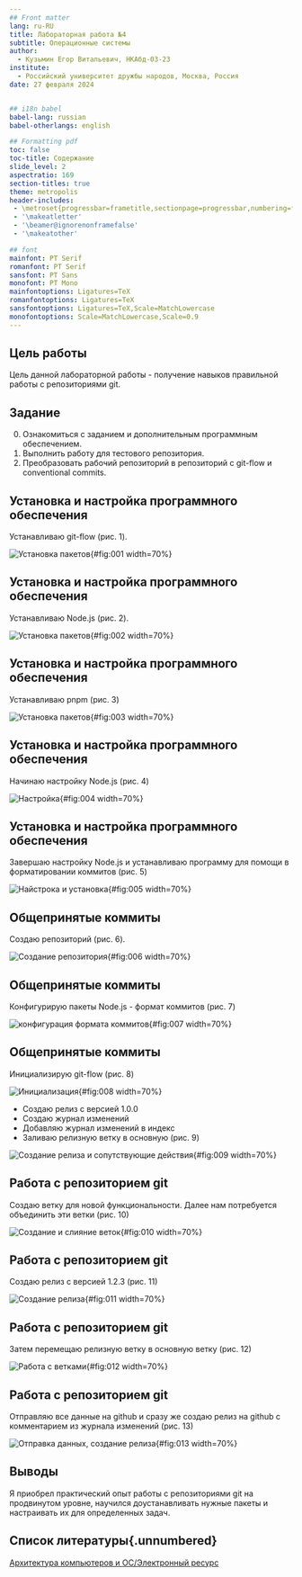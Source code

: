 ```yaml
---
## Front matter
lang: ru-RU
title: Лабораторная работа №4
subtitle: Операционные системы
author:
  - Кузьмин Егор Витальевич, НКАбд-03-23
institute:
  - Российский университет дружбы народов, Москва, Россия
date: 27 февраля 2024


## i18n babel
babel-lang: russian
babel-otherlangs: english

## Formatting pdf
toc: false
toc-title: Содержание
slide_level: 2
aspectratio: 169
section-titles: true
theme: metropolis
header-includes:
 - \metroset{progressbar=frametitle,sectionpage=progressbar,numbering=fraction}
 - '\makeatletter'
 - '\beamer@ignorenonframefalse'
 - '\makeatother'

## font
mainfont: PT Serif
romanfont: PT Serif
sansfont: PT Sans
monofont: PT Mono
mainfontoptions: Ligatures=TeX
romanfontoptions: Ligatures=TeX
sansfontoptions: Ligatures=TeX,Scale=MatchLowercase
monofontoptions: Scale=MatchLowercase,Scale=0.9
---
```


## Цель работы

 Цель данной лабораторной работы - получение навыков правильной работы с репозиториями git.
  
## Задание

 0. Ознакомиться с заданием и дополнительным программным обеспечением.
 1. Выполнить работу для тестового репозитория.
 2. Преобразовать рабочий репозиторий в репозиторий с git-flow и conventional commits.

## Установка и настройка программного обеспечения

 Устанавливаю git-flow (рис. 1).

![Установка пакетов](image/1.png){#fig:001 width=70%}

## Установка и настройка программного обеспечения

 Устанавливаю Node.js (рис. 2).

![Установка пакетов](image/3.png){#fig:002 width=70%}

## Установка и настройка программного обеспечения

 Устанавливаю  pnpm (рис. 3)

![Установка пакетов](image/5.png){#fig:003 width=70%}

## Установка и настройка программного обеспечения

 Начинаю настройку Node.js (рис. 4)
 
![Настройка](image/6.png){#fig:004 width=70%}

## Установка и настройка программного обеспечения

 Завершаю настройку Node.js и устанавливаю программу для помощи в форматировании коммитов (рис. 5)
 
![Найстрока и установка](image/7.png){#fig:005 width=70%}

## Общепринятые коммиты

 Создаю репозиторий (рис. 6).

![Создание репозитория](image/10.png){#fig:006 width=70%}

## Общепринятые коммиты

 Конфигурирую пакеты Node.js - формат коммитов (рис. 7)

![конфигурация формата коммитов](image/12.png){#fig:007 width=70%}

## Общепринятые коммиты

 Инициализирую git-flow (рис. 8)

![Инициализация](image/14.png){#fig:008 width=70%}

  - Создаю релиз с версией 1.0.0
  - Создаю журнал изменений
  - Добавляю журнал изменений в индекс
  - Заливаю релизную ветку в основную (рис. 9)
 
![Создание релиза и сопутствующие действия](image/16.png){#fig:009 width=70%}

## Работа с репозиторием git

 Создаю ветку для новой функциональности. Далее нам потребуется объединить эти ветки (рис. 10)
 
![Создание и слияние веток](image/18.png){#fig:010 width=70%}

## Работа с репозиторием git

 Создаю релиз с версией 1.2.3 (рис. 11)
 
![Создание релиза](image/19.png){#fig:011 width=70%} 

## Работа с репозиторием git

 Затем перемещаю релизную ветку в основную ветку (рис. 12)
 
![Работа с ветками](image/21.png){#fig:012 width=70%} 

## Работа с репозиторием git

 Отправляю все данные на github и сразу же создаю релиз на github с комментарием из журнала изменений (рис. 13)
 
![Отправка данных, создание релиза](image/21.png){#fig:013 width=70%}

## Выводы

  Я приобрел практический опыт работы с репозиториями git на продвинутом уровне, научился доустанавливать нужные пакеты и настраивать их для определенных задач.

## Список литературы{.unnumbered}

[Архитектура компьютеров и ОС/Электронный ресурс](https://esystem.rudn.ru/mod/page/view.php?id=1098794)



